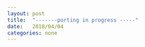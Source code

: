 ```yaml
---
layout: post
title:  "-------porting in progress -----"
date:   2018/04/04
categories: none
---
```








 


